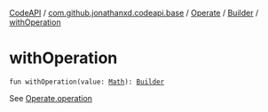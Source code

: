 [CodeAPI](../../../index.md) / [com.github.jonathanxd.codeapi.base](../../index.md) / [Operate](../index.md) / [Builder](index.md) / [withOperation](.)

# withOperation

`fun withOperation(value: `[`Math`](../../../com.github.jonathanxd.codeapi.operator/-operator/-math/index.md)`): `[`Builder`](index.md)

See [Operate.operation](../operation.md)

